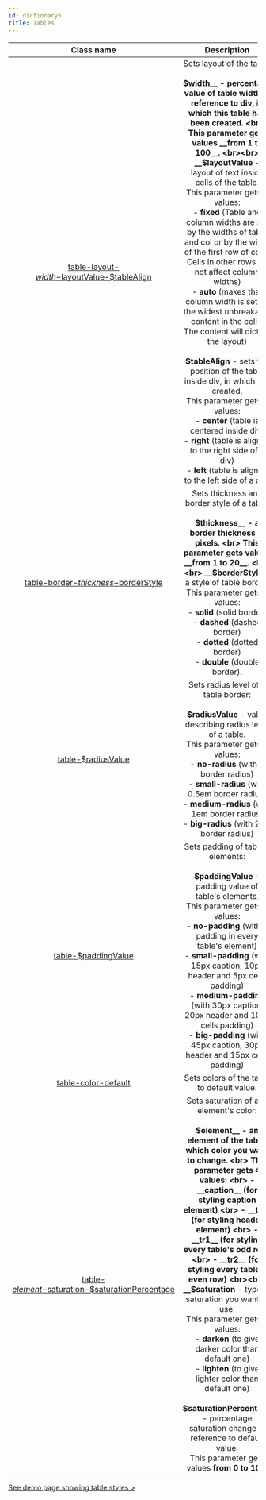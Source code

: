 ```yaml
---
id: dictionary5
title: Tables
---
```


| Class name  | Description  |
|:-:|:-:|
|  [table-layout-$width-$layoutValue-$tableAlign](doc5#layout) |  Sets layout of the table: <br><br> __$width__ - percentage value of table width in reference to div, in which this table has been created. <br> This parameter gets values __from 1 to 100__. <br><br> __$layoutValue__ - layout of text inside cells of the table. <br> This parameter gets 2 values: <br> - __fixed__ (Table and column widths are set by the widths of table and col or by the width of the first row of cells. Cells in other rows do not affect column widths) <br> - __auto__ (makes that column width is set by the widest unbreakable content in the cells. The content will dictate the layout) <br><br> __$tableAlign__ - sets the position of the table inside div, in which it is created. <br> This parameter gets 3 values: <br> - __center__ (table is centered inside div) <br> - __right__ (table is aligned to the right side of a div) <br> - __left__ (table is aligned to the left side of a div)|
|  [table-border-$thickness-$borderStyle](doc5#border) |  Sets thickness and border style of a table: <br><br> __$thickness__ - a border thickness in pixels. <br> This parameter gets values __from 1 to 20__. <br><br> __$borderStyle__ - a style of table border. <br> This parameter gets 4 values: <br> - __solid__ (solid border) <br> - __dashed__ (dashed border)<br> - __dotted__ (dotted border)<br> - __double__ (double border).|
| [table-$radiusValue](doc5#border-radius)  |  Sets radius level of a table border: <br><br> __$radiusValue__ - value describing radius level of a table. <br> This parameter gets 4 values: <br> - __no-radius__ (with 0 border radius) <br> - __small-radius__ (with 0.5em border radius) <br> - __medium-radius__ (with 1em border radius) <br> - __big-radius__ (with 2em border radius) |
| [table-$paddingValue](doc5#padding)  | Sets padding of table's elements: <br><br> __$paddingValue__ - padding value of table's elements. <br> This parameter gets 4 values: <br> - __no-padding__ (with 0 padding in every table's element) <br> - __small-padding__ (with 15px caption, 10px header and 5px cells padding) <br> - __medium-padding__ (with 30px caption, 20px header and 10px cells padding) <br> - __big-padding__ (with 45px caption, 30px header and 15px cells padding) |
| [table-color-default](doc5#colors)  |  Sets colors of the table to default value. |
| [table-$element-$saturation-$saturationPercentage](doc5#colors)  |  Sets saturation of any element's color: <br><br> __$element__ - an element of the table, which color you want to change. <br> This parameter gets 4 values: <br> - __caption__ (for styling caption element) <br> - __th__ (for styling header element) <br> - __tr1__ (for styling every table's odd row) <br> - __tr2__ (for styling every table's even row) <br><br> __$saturation__ - type of saturation you want to use. <br> This parameter gets 2 values: <br> - __darken__ (to give darker color than default one) <br> - __lighten__ (to give lighter color than default one) <br><br> __$saturationPercentage__ - percentage saturation change in reference to default value. <br> This parameter gets values __from 0 to 100__.|

[See demo page showing table styles >](/UI_Kit/tablesDemo.html)